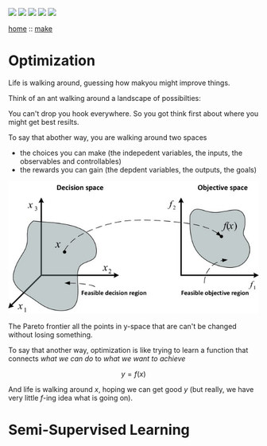 ![](https://img.shields.io/badge/tests-passing-green)
![](https://img.shields.io/badge/Lua-2C2D72?logo=lua&logoColor=white&style=plastic)
![](https://img.shields.io/badge/purpose-xai,_optimization-blue)
![](https://img.shields.io/badge/platform-mac,_linux-orange)
[![](https://img.shields.io/badge/license-BSD2-yellow)](LICENSE.md)
          
[home](/README.md) :: [make](/docs/make.md)

# Optimization

Life is walking around, guessing how makyou might improve things.

Think of an ant walking around a landscape of possibilties:


You can't drop you hook everywhere. So you got think first about where you might get best resilts.

To say that abother way, you are walking around two spaces
- the choices you can make (the indepedent variables, the inputs, the observables and controllables)
- the rewards you can gain (the depdent variables, the outputs, the goals)


![](/etc/img/spaces.png)

The Pareto frontier all the points in y-space that are can't be changed without losing something.


To say that another way, optimization is like trying to learn a function that connects _what we can do_ to _what we want to achieve_

$$y=f(x)$$

And life is walking around $x$, hoping we can get good $y$ (but really, we have very little $f$-ing idea what is going on).

# Semi-Supervised Learning